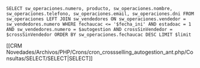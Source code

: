 `SELECT sw_operaciones.numero, producto, sw_operaciones.nombre, sw_operaciones.telefono, sw_operaciones.email, sw_operaciones.dni FROM sw_operaciones LEFT JOIN sw_vendedores ON sw_operaciones.vendedor = sw_vendedores.numero WHERE fechaucac <= '$fecha_ini' AND estadoac = 1 AND sw_vendedores.numero = $autogestion AND crossSinVendedor = $crossSinVendedor ORDER BY sw_operaciones.fechaucac DESC LIMIT $limit`

[[CRM Novedades/Archivos/PHP/Crons/cron_crossselling_autogestion_ant.php/Consultas/SELECT/SELECT|SELECT]]